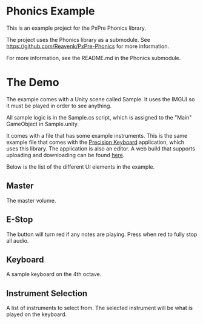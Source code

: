 # Phonics Example

This is an example project for the PxPre Phonics library.

The project uses the Phonics library as a submodule. See https://github.com/Reavenk/PxPre-Phonics for more information.

For more information, see the README.md in the Phonics submodule.



# The Demo

The example comes with a Unity scene called Sample. It uses the IMGUI so it must be played in order to see anything.

All sample logic is in the Sample.cs script, which is assigned to the "Main" GameObject in Sample.unity.

It comes with a file that has some example instruments. This is the same example file that comes with the [Precision Keyboard](https://play.google.com/store/apps/details?id=tech.pixelprecision.precisionkeyboard) application, which uses this library. The application is also an editor. A web build that supports uploading and downloading can be found [here](https://pixeleuphoria.com/blog/index.php/demo-webkeys/).

Below is the list of the different UI elements in the example.

## Master
The master volume.

## E-Stop
The button will turn red if any notes are playing. Press when red to fully stop all audio.

## Keyboard
A sample keyboard on the 4th octave.

## Instrument Selection
A list of instruments to select from. The selected instrument will be what is played on the keyboard.